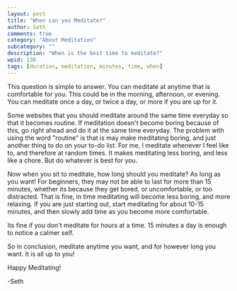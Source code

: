 ```yaml
---
layout: post
title: "When can you Meditate?"
author: Seth
comments: true
category: "About Meditation"
subcategory: ""
description: "When is the best time to meditate?"
wpid: 138
tags: [duration, meditation, minutes, time, when]
---
```


This question is simple to answer. You can meditate at anytime that is comfortable for you. This could be in the morning, afternoon, or evening. You can meditate once a day, or twice a day, or more if you are up for it.

Some websites that you should meditate around the same time everyday so that it becomes routine. If meditation doesn't become boring because of this, go right ahead and do it at the same time everyday. The problem with using the word "routine" is that is may make meditating boring, and just another thing to do on your to-do list. For me, I meditate whenever I feel like to, and therefore at random times. It makes meditating less boring, and less like a chore. But do whatever is best for you.

<!--more-->

Now when you sit to meditate, how long should you meditate? As long as you want! For beginners, they may not be able to last for more than 15 minutes, whether its because they get bored, or uncomfortable, or too distracted. That is fine, in time meditating will become less boring, and more relaxing. If you are just starting out, start meditating for about 10-15 minutes, and then slowly add time as you become more comfortable.

Its fine if you don't meditate for hours at a time. 15 minutes a day is enough to notice a calmer self.

So in conclusion, meditate anytime you want, and for however long you want. It is all up to you!

Happy Meditating!

-Seth
